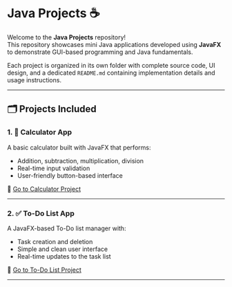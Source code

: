 
# Java Projects ☕

Welcome to the **Java Projects** repository!  
This repository showcases mini Java applications developed using **JavaFX** to demonstrate GUI-based programming and Java fundamentals.

Each project is organized in its own folder with complete source code, UI design, and a dedicated `README.md` containing implementation details and usage instructions.

---

## 🗂 Projects Included

### 1. 🧮 Calculator App
A basic calculator built with JavaFX that performs:
- Addition, subtraction, multiplication, division
- Real-time input validation
- User-friendly button-based interface

📁 [Go to Calculator Project](./CalculatorProject/)

---

### 2. ✅ To-Do List App
A JavaFX-based To-Do list manager with:
- Task creation and deletion
- Simple and clean user interface
- Real-time updates to the task list

📁 [Go to To-Do List Project](./TodoListApp/)

---
